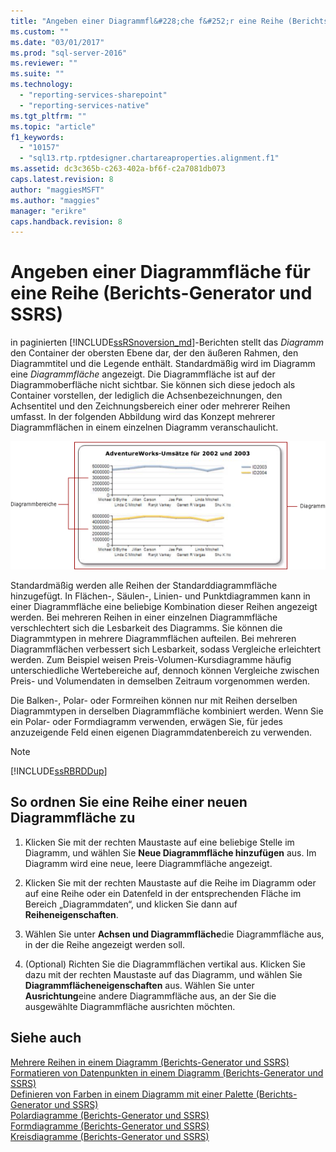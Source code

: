 ```yaml
---
title: "Angeben einer Diagrammfl&#228;che f&#252;r eine Reihe (Berichts-Generator und SSRS) | Microsoft Docs"
ms.custom: ""
ms.date: "03/01/2017"
ms.prod: "sql-server-2016"
ms.reviewer: ""
ms.suite: ""
ms.technology: 
  - "reporting-services-sharepoint"
  - "reporting-services-native"
ms.tgt_pltfrm: ""
ms.topic: "article"
f1_keywords: 
  - "10157"
  - "sql13.rtp.rptdesigner.chartareaproperties.alignment.f1"
ms.assetid: dc3c365b-c263-402a-bf6f-c2a7081db073
caps.latest.revision: 8
author: "maggiesMSFT"
ms.author: "maggies"
manager: "erikre"
caps.handback.revision: 8
---
```

# Angeben einer Diagrammfl&#228;che f&#252;r eine Reihe (Berichts-Generator und SSRS)
  in paginierten [!INCLUDE[ssRSnoversion_md](../../includes/ssrsnoversion-md.md)]-Berichten stellt das *Diagramm* den Container der obersten Ebene dar, der den äußeren Rahmen, den Diagrammtitel und die Legende enthält. Standardmäßig wird im Diagramm eine *Diagrammfläche* angezeigt. Die Diagrammfläche ist auf der Diagrammoberfläche nicht sichtbar. Sie können sich diese jedoch als Container vorstellen, der lediglich die Achsenbezeichnungen, den Achsentitel und den Zeichnungsbereich einer oder mehrerer Reihen umfasst. In der folgenden Abbildung wird das Konzept mehrerer Diagrammflächen in einem einzelnen Diagramm veranschaulicht.  
  
 ![Zeigt ein Diagramm einer Diagrammfläche](../../reporting-services/report-design/media/chartareasdiagram.gif "Zeigt ein Diagramm einer Diagrammfläche")  
  
 Standardmäßig werden alle Reihen der Standarddiagrammfläche hinzugefügt. In Flächen-, Säulen-, Linien- und Punktdiagrammen kann in einer Diagrammfläche eine beliebige Kombination dieser Reihen angezeigt werden. Bei mehreren Reihen in einer einzelnen Diagrammfläche verschlechtert sich die Lesbarkeit des Diagramms. Sie können die Diagrammtypen in mehrere Diagrammflächen aufteilen. Bei mehreren Diagrammflächen verbessert sich Lesbarkeit, sodass Vergleiche erleichtert werden. Zum Beispiel weisen Preis-Volumen-Kursdiagramme häufig unterschiedliche Wertebereiche auf, dennoch können Vergleiche zwischen Preis- und Volumendaten in demselben Zeitraum vorgenommen werden.  
  
 Die Balken-, Polar- oder Formreihen können nur mit Reihen derselben Diagrammtypen in derselben Diagrammfläche kombiniert werden. Wenn Sie ein Polar- oder Formdiagramm verwenden, erwägen Sie, für jedes anzuzeigende Feld einen eigenen Diagrammdatenbereich zu verwenden.  
  
> [!NOTE]  
>  [!INCLUDE[ssRBRDDup](../../includes/ssrbrddup-md.md)]  
  
## So ordnen Sie eine Reihe einer neuen Diagrammfläche zu  
  
1.  Klicken Sie mit der rechten Maustaste auf eine beliebige Stelle im Diagramm, und wählen Sie **Neue Diagrammfläche hinzufügen** aus. Im Diagramm wird eine neue, leere Diagrammfläche angezeigt.  
  
2.  Klicken Sie mit der rechten Maustaste auf die Reihe im Diagramm oder auf eine Reihe oder ein Datenfeld in der entsprechenden Fläche im Bereich „Diagrammdaten“, und klicken Sie dann auf **Reiheneigenschaften**.  
  
3.  Wählen Sie unter **Achsen und Diagrammfläche**die Diagrammfläche aus, in der die Reihe angezeigt werden soll.  
  
4.  (Optional) Richten Sie die Diagrammflächen vertikal aus. Klicken Sie dazu mit der rechten Maustaste auf das Diagramm, und wählen Sie **Diagrammflächeneigenschaften** aus. Wählen Sie unter **Ausrichtung**eine andere Diagrammfläche aus, an der Sie die ausgewählte Diagrammfläche ausrichten möchten.  
  
## Siehe auch  
 [Mehrere Reihen in einem Diagramm &#40;Berichts-Generator und SSRS&#41;](../../reporting-services/report-design/multiple-series-on-a-chart-report-builder-and-ssrs.md)   
 [Formatieren von Datenpunkten in einem Diagramm &#40;Berichts-Generator und SSRS&#41;](../../reporting-services/report-design/formatting-data-points-on-a-chart-report-builder-and-ssrs.md)   
 [Definieren von Farben in einem Diagramm mit einer Palette &#40;Berichts-Generator und SSRS&#41;](../../reporting-services/report-design/define-colors-on-a-chart-using-a-palette-report-builder-and-ssrs.md)   
 [Polardiagramme &#40;Berichts-Generator und SSRS&#41;](../../reporting-services/report-design/polar-charts-report-builder-and-ssrs.md)   
 [Formdiagramme &#40;Berichts-Generator und SSRS&#41;](../../reporting-services/report-design/shape-charts-report-builder-and-ssrs.md)   
 [Kreisdiagramme &#40;Berichts-Generator und SSRS&#41;](../../reporting-services/report-design/pie-charts-report-builder-and-ssrs.md)  
  
  